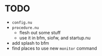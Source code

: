 # TODO

- `config.nu`
- `procedure.nu`
    - flesh out some stuff
    - use it in bfm, siofw, and startup.nu
- add splash to bfm
- find places to use new `monitor` command
